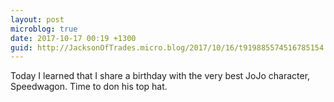 ```yaml
---
layout: post
microblog: true
date: 2017-10-17 00:19 +1300
guid: http://JacksonOfTrades.micro.blog/2017/10/16/t919885574516785154.html
---
```

Today I learned that I share a birthday with the very best JoJo character, Speedwagon. Time to don his top hat.
